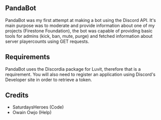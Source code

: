 ## PandaBot
PandaBot was my first attempt at making a bot using the Discord API. It's main purpose was to moderate and provide information about one of my projects (Firestone Foundation), the bot was capable of providing basic tools for admins (kick, ban, mute, purge) and fetched information about server playercounts using GET requests. 

## Requirements
PandaBot uses the Discordia package for Luvit, therefore that is a requirement. You will also need to register an application using Discord's Developer site in order to retrieve a token. 

## Credits
- SaturdaysHeroes (Code)
- Owain Owjo (Help)


